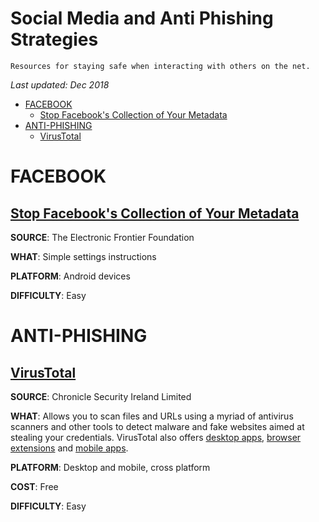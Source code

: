 # Social Media and Anti Phishing Strategies

    Resources for staying safe when interacting with others on the net.

*Last updated: Dec 2018*


* [FACEBOOK](#facebook)
  * [Stop Facebook's Collection of Your Metadata](#stop-facebooks-collection-of-your-metadata)
* [ANTI-PHISHING](#anti-phishing)
  * [VirusTotal](#virustotal)




# FACEBOOK

## [Stop Facebook's Collection of Your Metadata](https://www.eff.org/deeplinks/2018/03/android-users-change-setting-stop-facebooks-collection-your-call-and-text-metadata)

**SOURCE**: The Electronic Frontier Foundation

**WHAT**: Simple settings instructions

**PLATFORM**: Android devices

**DIFFICULTY**: Easy





# ANTI-PHISHING

## [VirusTotal](https://www.virustotal.com/#/home/url)

**SOURCE**: Chronicle Security Ireland Limited

**WHAT**: Allows you to scan files and URLs using a myriad of antivirus scanners and other tools to detect malware and fake websites aimed at stealing your credentials. VirusTotal also offers [desktop apps](https://support.virustotal.com/hc/en-us/articles/115002179065-Desktop-apps), [browser extensions](https://support.virustotal.com/hc/en-us/articles/115002700745-Browser-Extensions) and [mobile apps](https://support.virustotal.com/hc/en-us/articles/115002146549-Mobile-Apps).

**PLATFORM**: Desktop and mobile, cross platform

**COST**: Free

**DIFFICULTY**: Easy



